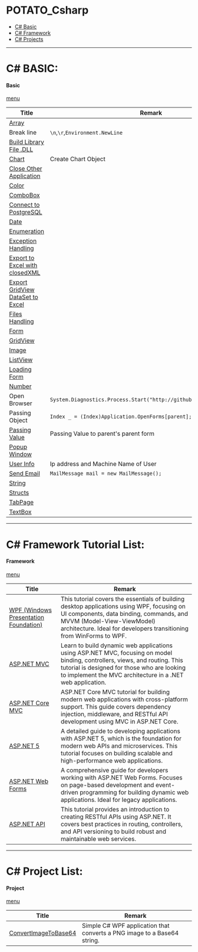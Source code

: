 # POTATO_Csharp

* [C# Basic](#basic)
* [C# Framework](#framework)
* [C# Projects](#project)
---

# C# BASIC:

#### Basic 
[menu](#potato_csharp)

| Title    | Remark  |
| --------------| -----|
| [Array](https://github.com/potatoscript/csharp/wiki/Array)|  |
| Break line|`\n`,`\r`,`Environment.NewLine`  |
| [Build Library File .DLL](https://github.com/potatoscript/csharp/wiki/Build-DLL)|  |
| [Chart](https://github.com/potatoscript/csharp/wiki/Chart)| Create Chart Object  |
| [Close Other Application](https://github.com/potatoscript/csharp/wiki/Close-Application)|   |
| [Color](https://github.com/potatoscript/csharp/wiki/Color)|  |
| [ComboBox](https://github.com/potatoscript/csharp/wiki/ComboBox)|   |
| [Connect to PostgreSQL](https://github.com/potatoscript/csharp/wiki/Connect-to-PostgreSQL)|  |
| [Date](https://github.com/potatoscript/csharp/wiki/Date)|  |
| [Enumeration](https://github.com/potatoscript/csharp/wiki/Enumeration)|  |
| [Exception Handling](https://github.com/potatoscript/csharp/wiki/Exception-Handling)|  |
| [Export to Excel with closedXML](https://github.com/potatoscript/csharp/wiki/Export-To-Excel-closedXML)|  |
| [Export GridView DataSet to Excel](https://github.com/potatoscript/csharp/wiki/Export-GridView-DataSet-To-Excel)|  |
| [Files Handling](https://github.com/potatoscript/csharp/wiki/File-Handling)|  |
| [Form](https://github.com/potatoscript/csharp/wiki/Form)|  |
| [GridView](https://github.com/potatoscript/csharp/wiki/GridView)|  |
| [Image](https://github.com/potatoscript/csharp/wiki/Image)|   |
| [ListView](https://github.com/potatoscript/csharp/wiki/ListView)|   |
| [Loading Form](https://github.com/potatoscript/csharp/wiki/Loading-Form)|   |
| [Number](https://github.com/potatoscript/csharp/wiki/Number)|   |
| Open Browser|`System.Diagnostics.Process.Start("http://github.com/potatoscript");`|
| Passing Object | `Index _ = (Index)Application.OpenForms[parent];`|
| [Passing Value](https://github.com/potatoscript/csharp/wiki/Passing-Value) | Passing Value to parent's parent form|
| [Popup Window](https://github.com/potatoscript/csharp/wiki/Popup-Window)|   |
| [User Info](https://github.com/potatoscript/csharp/wiki/User-Info)| Ip address and Machine Name of User  |
| [Send Email](https://github.com/potatoscript/csharp/wiki/Send-Email)|`MailMessage mail = new MailMessage();`   |
| [String](https://github.com/potatoscript/csharp/wiki/String)|   |
| [Structs](https://github.com/potatoscript/csharp/wiki/Structs)|   |
| [TabPage](https://github.com/potatoscript/csharp/wiki/TabPage)|   |
| [TextBox](https://github.com/potatoscript/csharp/wiki/TextBox)|   |


---

# C# Framework Tutorial List:

#### Framework  
[menu](#potato_csharp)

| Title | Remark|
| ------------------- | --------------------------- |
| [WPF (Windows Presentation Foundation)](https://github.com/potatoscript/csharp.wpf) | This tutorial covers the essentials of building desktop applications using WPF, focusing on UI components, data binding, commands, and MVVM (Model-View-ViewModel) architecture. Ideal for developers transitioning from WinForms to WPF. |
| [ASP.NET MVC](https://github.com/potatoscript/asp.net.mvc) | Learn to build dynamic web applications using ASP.NET MVC, focusing on model binding, controllers, views, and routing. This tutorial is designed for those who are looking to implement the MVC architecture in a .NET web application. |
| [ASP.NET Core MVC](https://github.com/potatoscript/asp.net.core.mvc) | ASP.NET Core MVC tutorial for building modern web applications with cross-platform support. This guide covers dependency injection, middleware, and RESTful API development using MVC in ASP.NET Core. |
| [ASP.NET 5](https://github.com/potatoscript/asp.net.5) | A detailed guide to developing applications with ASP.NET 5, which is the foundation for modern web APIs and microservices. This tutorial focuses on building scalable and high-performance web applications. |
| [ASP.NET Web Forms](https://github.com/potatoscript/asp.net.webform) | A comprehensive guide for developers working with ASP.NET Web Forms. Focuses on page-based development and event-driven programming for building dynamic web applications. Ideal for legacy applications. |
| [ASP.NET API](https://github.com/potatoscript/asp.net.api) | This tutorial provides an introduction to creating RESTful APIs using ASP.NET. It covers best practices in routing, controllers, and API versioning to build robust and maintainable web services. |

---

# C# Project List:

#### Project  
[menu](#potato_csharp)

| Title | Remark|
| ------------------- | --------------------------- |
| [ConvertImageToBase64](https://github.com/potatoscript/ConvertImageToBase64.git) | Simple C# WPF application that converts a PNG image to a Base64 string. |
